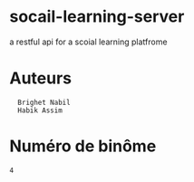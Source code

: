 # socail-learning-server
a restful api for a  scoial learning platfrome

# Auteurs
```
  Brighet Nabil  
  Habik Assim 
```
# Numéro de binôme
```
4 
```
